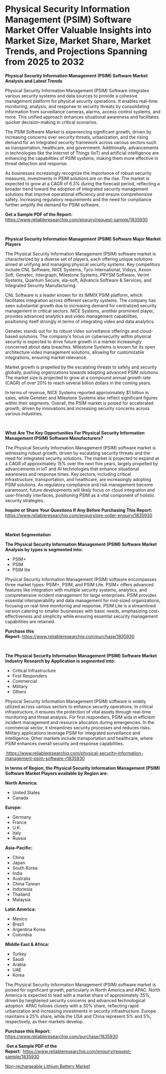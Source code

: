 <p><h1>Physical Security Information Management (PSIM) Software Market Offer Valuable Insights into Market Size, Market Share, Market Trends, and Projections Spanning from 2025 to 2032</h1></p><p><strong>Physical Security Information Management (PSIM) Software Market Analysis and Latest Trends</strong></p>
<p><p>Physical Security Information Management (PSIM) Software integrates various security systems and data sources to provide a cohesive management platform for physical security operations. It enables real-time monitoring, analysis, and response to security threats by consolidating information from surveillance cameras, alarms, access control systems, and more. This unified approach enhances situational awareness and facilitates quicker decision-making in critical scenarios.</p><p>The PSIM Software Market is experiencing significant growth, driven by increasing concerns over security threats, urbanization, and the rising demand for an integrated security framework across various sectors such as transportation, healthcare, and government. Additionally, advancements in technologies like the Internet of Things (IoT) and artificial intelligence are enhancing the capabilities of PSIM systems, making them more effective in threat detection and response.</p><p>As businesses increasingly recognize the importance of robust security measures, investments in PSIM solutions are on the rise. The market is expected to grow at a CAGR of 6.3% during the forecast period, reflecting a broader trend toward the adoption of integrated security management solutions that improve operational efficiency and ensure comprehensive safety. Increasing regulatory requirements and the need for compliance further amplify the demand for PSIM software.</p></p>
<p><strong>Get a Sample PDF of the Report:&nbsp;</strong> <a href="https://www.reliableresearchiq.com/enquiry/request-sample/1835930?utm_campaign=3279&utm_medium=2&utm_source=Github&utm_content=ia&utm_term=26032025&utm_id=physical-security-information-management-psim-software">https://www.reliableresearchiq.com/enquiry/request-sample/1835930</a></p>
<p>&nbsp;</p>
<p><strong>Physical Security Information Management (PSIM) Software Major Market Players</strong></p>
<p><p>The Physical Security Information Management (PSIM) software market is characterized by a diverse set of players, each offering unique solutions aimed at unifying and managing physical security systems. Key competitors include CNL Software, NICE Systems, Tyco International, Vidsys, Axxon Soft, Genetec, Intergraph, Milestone Systems, PRYSM Software, Verint Systems, Quantum Secure, ela-soft, Advancis Software & Services, and Integrated Security Manufacturing.</p><p>CNL Software is a leader known for its IMMIX PSIM platform, which facilitates integration across different security systems. The company has seen substantial growth due to increasing demand for centralized security management in critical sectors. NICE Systems, another prominent player, provides advanced analytics and video management capabilities, positioning itself strongly in terms of integrating video and data analytics.</p><p>Genetec stands out for its robust video surveillance offerings and cloud-based solutions. The company's focus on cybersecurity within physical security is expected to drive future growth in a market increasingly concerned about data breaches. Milestone Systems is known for its open architecture video management solutions, allowing for customizable integrations, ensuring market relevance.</p><p>Market growth is propelled by the escalating threats to safety and security globally, pushing organizations towards adopting advanced PSIM solutions. The market size is projected to grow at a compound annual growth rate (CAGR) of over 20% to reach several billion dollars in the coming years.</p><p>In terms of revenue, NICE Systems reported approximately $1 billion in sales, while Genetec and Milestone Systems also reflect significant figures within their segments. Overall, the PSIM market is poised for accelerated growth, driven by innovations and increasing security concerns across various industries.</p></p>
<p>&nbsp;</p>
<p><strong>What Are The Key Opportunities For Physical Security Information Management (PSIM) Software Manufacturers?</strong></p>
<p><p>The Physical Security Information Management (PSIM) software market is witnessing robust growth, driven by escalating security threats and the need for integrated security solutions. The market is projected to expand at a CAGR of approximately 15% over the next five years, largely propelled by advancements in IoT and AI technologies that enhance situational awareness and response times. Key sectors, including critical infrastructure, transportation, and healthcare, are increasingly adopting PSIM solutions. As regulatory compliance and risk management become paramount, future developments will likely focus on cloud integration and user-friendly interfaces, positioning PSIM as a vital component of holistic security strategies.</p></p>
<p><strong>Inquire or Share Your Questions If Any Before Purchasing This Report:</strong> <a href="https://www.reliableresearchiq.com/enquiry/pre-order-enquiry/1835930?utm_campaign=3279&utm_medium=2&utm_source=Github&utm_content=ia&utm_term=26032025&utm_id=physical-security-information-management-psim-software">https://www.reliableresearchiq.com/enquiry/pre-order-enquiry/1835930</a></p>
<p>&nbsp;</p>
<p><strong>Market Segmentation</strong></p>
<p><strong>The Physical Security Information Management (PSIM) Software Market Analysis by types is segmented into:</strong></p>
<p><ul><li>PSIM+</li><li>PSIM</li><li>PSIM lite</li></ul></p>
<p><p>Physical Security Information Management (PSIM) software encompasses three market types: PSIM+, PSIM, and PSIM Lite. PSIM+ offers advanced features like integration with multiple security systems, analytics, and comprehensive incident management for large enterprises. PSIM provides essential interoperability and data management for mid-sized organizations, focusing on real-time monitoring and response. PSIM Lite is a streamlined version catering to smaller businesses with basic needs, emphasizing cost-effectiveness and simplicity while ensuring essential security management capabilities are retained.</p></p>
<p><strong>Purchase this Report:&nbsp;</strong><a href="https://www.reliableresearchiq.com/purchase/1835930?utm_campaign=3279&utm_medium=2&utm_source=Github&utm_content=ia&utm_term=26032025&utm_id=physical-security-information-management-psim-software">https://www.reliableresearchiq.com/purchase/1835930</a></p>
<p>&nbsp;</p>
<p><strong>The Physical Security Information Management (PSIM) Software Market Industry Research by Application is segmented into:</strong></p>
<p><ul><li>Critical Infrastructure</li><li>First Responders</li><li>Commercial</li><li>Military</li><li>Others</li></ul></p>
<p><p>Physical Security Information Management (PSIM) software is widely utilized across various sectors to enhance security operations. In critical infrastructure, it ensures the protection of vital assets through real-time monitoring and threat analysis. For first responders, PSIM aids in efficient incident management and resource allocation during emergencies. In the commercial sector, it streamlines security processes and reduces risks. Military applications leverage PSIM for integrated surveillance and intelligence. Other markets include transportation and healthcare, where PSIM enhances overall security and response capabilities.</p></p>
<p><a href="https://www.reliableresearchiq.com/physical-security-information-management-psim-software-r1835930?utm_campaign=3279&utm_medium=2&utm_source=Github&utm_content=ia&utm_term=26032025&utm_id=physical-security-information-management-psim-software">&nbsp;https://www.reliableresearchiq.com/physical-security-information-management-psim-software-r1835930</a></p>
<p><strong>In terms of Region, the Physical Security Information Management (PSIM) Software Market Players available by Region are:</strong></p>
<p>
    <p> <strong> North America: </strong>
        <ul>
            <li>United States</li>
            <li>Canada</li>
        </ul>
        </p> 
    <p> <strong> Europe: </strong>
        <ul>
            <li>Germany</li>
            <li>France</li>
            <li>U.K.</li>
            <li>Italy</li>
            <li>Russia</li>
        </ul>
        </p> 
    <p> <strong> Asia-Pacific: </strong>
        <ul>
            <li>China</li>
            <li>Japan</li>
            <li>South Korea</li>
            <li>India</li>
            <li>Australia</li>
            <li>China Taiwan</li>
            <li>Indonesia</li>
            <li>Thailand</li>
            <li>Malaysia</li>
        </ul>
        </p> 
    <p> <strong> Latin America: </strong>
        <ul>
            <li>Mexico</li>
            <li>Brazil</li>
            <li>Argentina Korea</li>
            <li>Colombia</li>
        </ul>
        </p> 
    <p> <strong> Middle East & Africa: </strong>
        <ul>
            <li>Turkey</li>
            <li>Saudi</li>
            <li>Arabia</li>
            <li>UAE</li>
            <li>Korea</li>
        </ul>
    </p>
    </p>
<p><p>The Physical Security Information Management (PSIM) software market is poised for significant growth, particularly in North America and APAC. North America is expected to lead with a market share of approximately 35%, driven by heightened security concerns and advanced technological adoption. APAC follows closely with a 30% share, reflecting rapid urbanization and increasing investments in security infrastructure. Europe maintains a 25% share, while the USA and China represent 5% and 5%, respectively, as their markets develop.</p></p>
<p><strong>Purchase this Report: </strong><a href="https://www.reliableresearchiq.com/purchase/1835930?utm_campaign=3279&utm_medium=2&utm_source=Github&utm_content=ia&utm_term=26032025&utm_id=physical-security-information-management-psim-software">https://www.reliableresearchiq.com/purchase/1835930</a></p>
<p>&nbsp;<strong>Get a Sample PDF of the Report:&nbsp;&nbsp;</strong><a href="https://www.reliableresearchiq.com/enquiry/request-sample/1835930?utm_campaign=3279&utm_medium=2&utm_source=Github&utm_content=ia&utm_term=26032025&utm_id=physical-security-information-management-psim-software">https://www.reliableresearchiq.com/enquiry/request-sample/1835930</a></p>
<p><strong></strong></p>
<p><p><a href="https://github.com/hurstsaqibyl/Market-Research-Report-List-1/blob/main/non-rechargeable-lithium-battery-market.md?utm_campaign=3279&utm_medium=2&utm_source=Github&utm_content=ia&utm_term=26032025&utm_id=physical-security-information-management-psim-software">Non-rechargeable Lithium Battery Market</a></p></p>